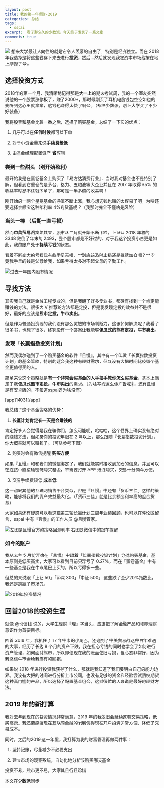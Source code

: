 ```yaml
---
layout: post
title: 我的第一年理财-2019
categories: 总结
tags:
  - sspai
excerpt:  看了那么久的少数派，今天终于发表了一篇文章
comments: true
---
```


![](https://images.unsplash.com/photo-1545647274-96644da34363?ixlib=rb-1.2.1&ixid=eyJhcHBfaWQiOjEyMDd9&auto=format&fit=crop&w=1903&q=80)
想来大学最让人向往的就是它令人羡慕的自由了，特别是经济独立。而在 2018 年我选择是将这些钱存下来去进行**投资**，然后...然后就发现我被资本市场给按在地上摩擦了😭。

## 选择投资方式

2018年的第一个月，我清晰地记得那是**大一上**的期末考试周，我的一个室友突然说他的一个股票涨停板了，赚了2000+，那时候刚买了耳机电脑钱包空空如也的我听到这心里就痒痒，这钱也赚得太快了啊😍。（都怪少数派，刚上大学买了不少好装备）

我将股票和基金比较一番之后，选择了购买基金，总结了一下它的优点：

1.  几乎可以在**任何时候**都可以下单

2. 对于小资金量来说**手续费极低**

3. 由基金经理配置资产 **省时间**

### 尝到一些甜头（刚开始盈利）

最开始我是在蛋卷基金上购买了『易方达消费行业』，当时我对基金也不是特别了解，但看到它重仓的是茅台、格力、五粮液等大企业并且在 2017 年取得 65% 的收益率时忍不住就下单了，那可是一半多倍的收益啊！

刚开始的一两个星期基金的净值不断上涨，我心想这钱也赚的太容易了吧，为啥还要选择余额宝这种年利率 4%的货基呢？（我那时完全不懂啥是风险）

### 当头一棒 （后期一直亏损）

然而**中美贸易战**突如其来，股市从二月就开始不断下跌，上证从 2018 年初的 3348 跌倒了年末的 2493，整个股市都是不好过的，对于我这个投资小白更是如此，我的账户处于**持续亏钱**的状态。

看着不断变大的亏损我有些手足无措，**到底该及时止损还是继续加仓呢？**毕竟我手里的钱是父母给我，如果亏得太多对不起父母的辛勤工作。

![过去一年国内股市情况](https://i.loli.net/2019/02/03/5c56ad480f918.png)

## 寻找方法

其实我自己就是金融工程专业的，但是我翻了好多专业书，都没有找到一个肯定能赚钱的方法。很多大 V 推荐的方法都是定投，但是我发现定投的效益并不是很好，最好的应该是**熊市定投，牛市卖出**。

但是作为普通投资者的我们没有那么灵敏的市场判断力，这该如何解决呢？我看了很多书，也想了很多，终究没有一个答案让我能够**傻瓜式的熊市定投，牛市卖出**。

### 发现「长赢指数投资计划」

然而我偶尔碰到了一个购买基金的软件『且慢』，其中有一个叫做「长赢指数投资计划」的基金策略，特别的适合我这种有理财需求，但又没有大把时间比较哪个基金更值得买的人。

简单来说这个策略就是**有一个非常会买基金的人手把手教你怎么买基金**，基本上满足了我**傻瓜式熊市定投，牛市卖出**的需求。（为啥写的这么像广告呢🤦‍，还有且慢是有安卓版的，不知道sspai这为啥没有）

[app]14031[/app]

我总结了这个基金策略的优势：

1. **长赢计划肯定有一天是会赚钱的**

肯定好多人会觉得是我在骗你们，怎么可能呢，哈哈哈，这个世界上确实没有绝对的赚钱方法，但如果你的投资年限在 2 年以上，那么跟随『长赢指数投资计划』，你大概率就可以赚钱了。（可以参考下图）

2. 购买时会有微信提醒 **购买方便**

如果『且慢』和和我们的微信绑定了，我们就能实时接收到加仓的信息，并且可以在连接中直接输密码购买基金，不需要打开 APP 进行购买，交易十分简单方便。

3. 交易手续费较低 **成本低**

这一点跟其他的互联网销售平台类似，但是『且慢』中还有「货币三佳」这样的策略，能够将我们的资产效益最大化。（「货币三佳」就是比余额宝利率高的组合货基）

大家如果还有疑惑可以看这篇[第三轮长赢计划三周年业绩回顾](https://mp.weixin.qq.com/s?__biz=MzIxOTYxNTY4MQ==&mid=2247488857&idx=1&sn=37b20f9692b58082460126df8889d1db&chksm=97d9cdf7a0ae44e1b5c8f6312fee189a8f1ed509222222aeb187e10a77d4a7cc62b2bb5f4d41#rd)，也可以在评论区留言，sspai 中有『且慢』的工作人员 @且慢管家。

![左图是且慢官方的策略回测利率 右图是微信中的跟车提醒](https://i.loli.net/2019/02/03/5c56d78fc7f1e.png)

### 如今的账户

我从去年 5 月份开始在『且慢』中跟着「长赢指数投资计划」分批购买基金，基本原则是低买高卖，大家可以看到目前只浮亏了 0.27%，而在『蛋卷基金』中有一些基金是我在牛市尾巴上买的，所以亏得多一些。

但总的来说跟「上证 50」「沪深 300」「中证 500」 这些跌了至少20%指数比，我还是跑赢了市场的。

![2019年投资情况](https://i.loli.net/2019/02/03/5c569a5495e26.png)

## 回首2018的投资生涯

就像 @也谈钱 说的，大学生理财『理』字当头，应该把了解金融产品和培养理财意识作为首要目标。

回首 2018 年，我抓住了 17 年牛市的小尾巴，还碰到了中美贸易战这种百年难遇的大事，经历了长达 8 个月的资产下跌，我在担心亏钱的同时也学会了如何进行资产管理，如何面对熊市，所以即便现在我的账面依旧亏损，但心态非常好，因为我坚信牛市会给我应有的回报。  

如果说 2018 年进行投资我获得了什么，那就是我知道了我们要明白自己的能力边界。我没有大把的时间进行分析上市公司，也没有足够的资金和经验尝试期权期货这种高门槛的产品，所以选择了配置基金组合，这对很忙的人来说是最好的理财方法。

## 2019 年的新打算

我对去年到现在的投资情况非常满意，2019 年的我依旧会延续这套交易策略，低买高卖。我还要感谢现在互联网金融的发展使得现在开户投资非常方便，降低了交易成本。

同时，之后的2019 这一年里，我打算为我的财富管理再做两件事：

  1. 坚持记账，尽量减少不必要支出

  2. 建立市场的观察系统，自动化地分析该购买哪支基金

投资不易，熊市更不易，大家其且行且珍惜

本文在[**少数派**](https://sspai.com/write?article_id=52808)同步
